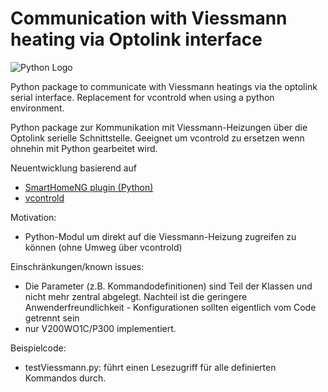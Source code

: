 # Communication with Viessmann heating via Optolink interface


![Python Logo](https://www.python.org/static/community_logos/python-logo.png "Sample inline image")

Python package to communicate with Viessmann heatings via the optolink serial interface.
Replacement for vcontrold when using a python environment.

Python package zur Kommunikation mit Viessmann-Heizungen über die Optolink serielle Schnittstelle.
Geeignet um vcontrold zu ersetzen wenn ohnehin mit Python gearbeitet wird.

Neuentwicklung basierend  auf 
-  [SmartHomeNG plugin (Python)][SHNGpyPlugin]
-  [vcontrold][vcontrold]

Motivation:
- Python-Modul um direkt auf die Viessmann-Heizung zugreifen zu können (ohne Umweg über vcontrold)

Einschränkungen/known issues:
 - Die Parameter (z.B. Kommandodefinitionen) sind Teil der Klassen und nicht mehr zentral abgelegt.
   Nachteil ist die geringere Anwenderfreundlichkeit - Konfigurationen sollten eigentlich vom Code getrennt sein
 - nur V200WO1C/P300 implementiert. 

Beispielcode:
- testViessmann.py: führt einen Lesezugriff für alle definierten Kommandos durch.

[vcontrold]: https://github.com/openv (vcontrold)
[SHNGpyPlugin]: https://github.com/sisamiwe/myplugins/tree/master/viessmann (SmartHomeNG python Plugin)
[packaging guide]: https://packaging.python.org
[distribution tutorial]: https://packaging.python.org/tutorials/packaging-projects/
[src]: https://github.com/
[rst]: http://docutils.sourceforge.net/rst.html
[md]: https://tools.ietf.org/html/rfc7764#section-3.5 "CommonMark variant"
[md use]: https://packaging.python.org/specifications/core-metadata/#description-content-type-optional

